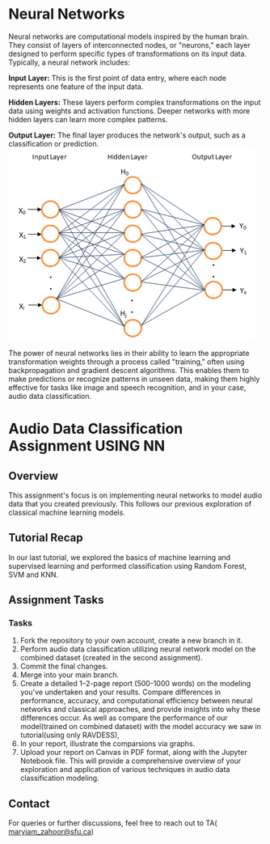 # Neural Networks
Neural networks are computational models inspired by the human brain. They consist of layers of interconnected nodes, or "neurons," each layer designed to perform specific types of transformations on its input data. Typically, a neural network includes:

**Input Layer:** This is the first point of data entry, where each node represents one feature of the input data.

**Hidden Layers:** These layers perform complex transformations on the input data using weights and activation functions. Deeper networks with more hidden layers can learn more complex patterns.

**Output Layer:** The final layer produces the network's output, such as a classification or prediction.
 ![NEURAL NETWORK](mlp.png)

The power of neural networks lies in their ability to learn the appropriate transformation weights through a process called "training," often using backpropagation and gradient descent algorithms. This enables them to make predictions or recognize patterns in unseen data, making them highly effective for tasks like image and speech recognition, and in your case, audio data classification.


# Audio Data Classification Assignment USING NN

## Overview
This assignment's focus is on implementing neural networks to model audio data that you created previously. This follows our previous exploration of classical machine learning models.

## Tutorial Recap
In our last tutorial, we explored the basics of machine learning and supervised learning and performed classification using Random Forest, SVM and KNN. 

## Assignment Tasks

### Tasks
1. Fork the repository to your own account, create a new branch in it. 
2. Perform audio data classification utilizing neural network model on the combined dataset (created in the second assignment). 
3. Commit the final changes.
4. Merge into your main branch.
5. Create a detailed 1–2-page report (500-1000 words) on the modeling you've undertaken and your results. Compare differences in performance, accuracy, and computational efficiency between neural networks and classical approaches, and provide insights into why these differences occur. As well as compare the performance of our model(trained on combined dataset) with the  model accuracy we saw in tutorial(using only RAVDESS),
6. In your report, illustrate the comparsions via graphs. 
7. Upload your report on Canvas in PDF format, along with the Jupyter Notebook file. This will provide a comprehensive overview of your exploration and application of various techniques in audio data classification modeling. 


## Contact
For queries or further discussions, feel free to reach out to TA( maryiam_zahoor@sfu.ca)
